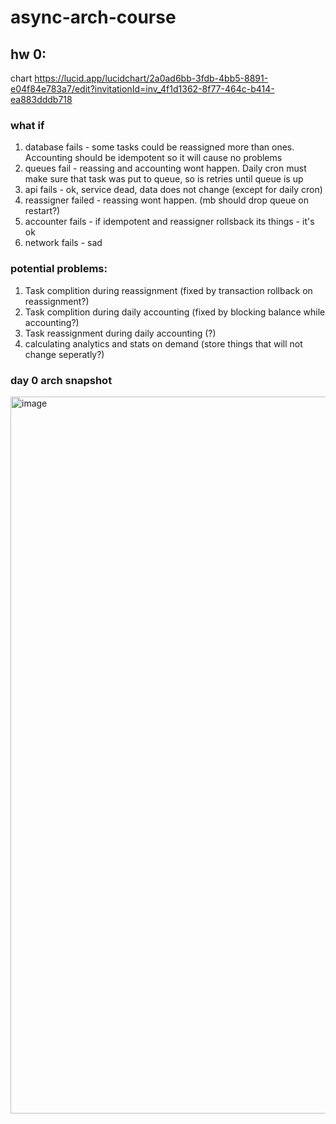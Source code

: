 # async-arch-course
## hw 0:
chart https://lucid.app/lucidchart/2a0ad6bb-3fdb-4bb5-8891-e04f84e783a7/edit?invitationId=inv_4f1d1362-8f77-464c-b414-ea883dddb718

### what if
1. database fails - some tasks could be reassigned more than ones. Accounting should be idempotent so it will cause no problems
2. queues fail - reassing and accounting wont happen. Daily cron must make sure that task was put to queue, so is retries until queue is up
3. api fails - ok, service dead, data does not change (except for daily cron)
4. reassigner failed - reassing wont happen. (mb should drop queue on restart?)
5. accounter fails - if idempotent and reassigner rollsback its things - it's ok
6. network fails - sad

### potential problems:
1. Task complition during reassignment (fixed by transaction rollback on reassignment?)
2. Task complition during daily accounting (fixed by blocking balance while accounting?)
3. Task reassignment during daily accounting (?)
4. calculating analytics and stats on demand (store things that will not change seperatly?)

### day 0 arch snapshot
<img width="1147" alt="image" src="https://user-images.githubusercontent.com/40774894/164344806-e3370531-6370-45ea-905a-425631d42979.png">
